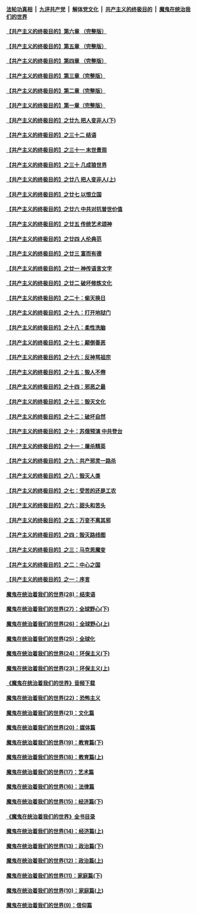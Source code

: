 ####  [法轮功真相](../../../../basic/blob/master/README.md?t=10161939) &nbsp;|&nbsp; [九评共产党](../../../../9ping.md/blob/master/README.md?t=10161939) &nbsp;|&nbsp; [解体党文化](../../../../jtdwh.md/blob/master/README.md?t=10161939)  &nbsp;|&nbsp; [共产主义的终极目的](../../../../gczydzjmd.md/blob/master/README.md?t=10161939) &nbsp;|&nbsp; [魔鬼在统治我们的世界](../../../../mgztzwmdsj.md/blob/master/README.md?t=10161939) 

#### [【共产主义的终极目的】第六章 （完整版）](../pages/nsc422/n11428913.md?t=10161939) 

#### [【共产主义的终极目的】第五章 （完整版）](../pages/nsc422/n11428912.md?t=10161939) 

#### [【共产主义的终极目的】第四章 （完整版）](../pages/nsc422/n11428907.md?t=10161939) 

#### [【共产主义的终极目的】第三章（完整版）](../pages/nsc422/n11428848.md?t=10161939) 

#### [【共产主义的终极目的】第二章（完整版）](../pages/nsc422/n11428831.md?t=10161939) 

#### [【共产主义的终极目的】第一章（完整版）](../pages/nsc422/n11417651.md?t=10161939) 

#### [【共产主义的终极目的】之廿九 把人变非人(下)](../pages/nsc422/n11344140.md?t=10161939) 

#### [【共产主义的终极目的】之三十二 结语](../pages/nsc422/n11360535.md?t=10161939) 

#### [【共产主义的终极目的】之三十一 末世景观](../pages/nsc422/n11351129.md?t=10161939) 

#### [【共产主义的终极目的】之三十 几成狼世界](../pages/nsc422/n11348280.md?t=10161939) 

#### [【共产主义的终极目的】之廿八 把人变非人(上)](../pages/nsc422/n11340492.md?t=10161939) 

#### [【共产主义的终极目的】之廿七 以恨立国](../pages/nsc422/n11336944.md?t=10161939) 

#### [【共产主义的终极目的】之廿六 中共对抗普世价值](../pages/nsc422/n11324785.md?t=10161939) 

#### [【共产主义的终极目的】之廿五 传统艺术颂神](../pages/nsc422/n11296396.md?t=10161939) 

#### [【共产主义的终极目的】之廿四 人伦典范](../pages/nsc422/n11296397.md?t=10161939) 

#### [【共产主义的终极目的】之廿三 富而有德](../pages/nsc422/n11283598.md?t=10161939) 

#### [【共产主义的终极目的】之廿一 神传语言文字](../pages/nsc422/n11263265.md?t=10161939) 

#### [【共产主义的终极目的】之廿二 破坏修炼文化](../pages/nsc422/n11245728.md?t=10161939) 

#### [【共产主义的终极目的】之二十：偷天换日](../pages/nsc422/n11238846.md?t=10161939) 

#### [【共产主义的终极目的】之十九：打开地狱门](../pages/nsc422/n11206376.md?t=10161939) 

#### [【共产主义的终极目的】之十八：柔性洗脑](../pages/nsc422/n11199994.md?t=10161939) 

#### [【共产主义的终极目的】之十七：颠倒善恶](../pages/nsc422/n11179782.md?t=10161939) 

#### [【共产主义的终极目的】之十六：反神骂祖宗](../pages/nsc422/n11166798.md?t=10161939) 

#### [【共产主义的终极目的】之十五：毁人不倦](../pages/nsc422/n11166792.md?t=10161939) 

#### [【共产主义的终极目的】之十四：邪恶之最](../pages/nsc422/n11150249.md?t=10161939) 

#### [【共产主义的终极目的】之十三：毁灭文化](../pages/nsc422/n11135227.md?t=10161939) 

#### [【共产主义的终极目的】之十二：破坏自然](../pages/nsc422/n11135214.md?t=10161939) 

#### [【共产主义的终极目的】之十：苏俄预演 中共登台](../pages/nsc422/n11118424.md?t=10161939) 

#### [【共产主义的终极目的】之十一：屠杀精英](../pages/nsc422/n11118442.md?t=10161939) 

#### [【共产主义的终极目的】之九：共产邪灵一路杀](../pages/nsc422/n11114139.md?t=10161939) 

#### [【共产主义的终极目的】之八：毁灭人类](../pages/nsc422/n11108503.md?t=10161939) 

#### [【共产主义的终极目的】之七：受苦的还是工农](../pages/nsc422/n11101809.md?t=10161939) 

#### [【共产主义的终极目的】之六：甜头和苦头](../pages/nsc422/n11096971.md?t=10161939) 

#### [【共产主义的终极目的】之五：万变不离其邪](../pages/nsc422/n11091285.md?t=10161939) 

#### [【共产主义的终极目的】之四：毁灭路线图](../pages/nsc422/n11086284.md?t=10161939) 

#### [【共产主义的终极目的】之三：马克思魔变](../pages/nsc422/n11061941.md?t=10161939) 

#### [【共产主义的终极目的】之二：中心之国](../pages/nsc422/n11047728.md?t=10161939) 

#### [【共产主义的终极目的】之一：序言](../pages/nsc422/n11086077.md?t=10161939) 

#### [魔鬼在统治着我们的世界(28)：结束语](../pages/nsc422/n10936246.md?t=10161939) 

#### [魔鬼在统治着我们的世界(27)：全球野心(下)](../pages/nsc422/n10928319.md?t=10161939) 

#### [魔鬼在统治着我们的世界(26)：全球野心(上)](../pages/nsc422/n10900318.md?t=10161939) 

#### [魔鬼在统治着我们的世界(25)：全球化](../pages/nsc422/n10788205.md?t=10161939) 

#### [魔鬼在统治着我们的世界(24)：环保主义(下)](../pages/nsc422/n10695307.md?t=10161939) 

#### [魔鬼在统治着我们的世界(23)：环保主义(上)](../pages/nsc422/n10688613.md?t=10161939) 

#### [《魔鬼在统治着我们的世界》音频下载](../pages/nsc422/n10635553.md?t=10161939) 

#### [魔鬼在统治着我们的世界(22)：恐怖主义](../pages/nsc422/n10614727.md?t=10161939) 

#### [魔鬼在统治着我们的世界(21)：文化篇](../pages/nsc422/n10597706.md?t=10161939) 

#### [魔鬼在统治着我们的世界(20)：媒体篇](../pages/nsc422/n10586579.md?t=10161939) 

#### [魔鬼在统治着我们的世界(19)：教育篇(下)](../pages/nsc422/n10564808.md?t=10161939) 

#### [魔鬼在统治着我们的世界(18)：教育篇(上)](../pages/nsc422/n10526970.md?t=10161939) 

#### [魔鬼在统治着我们的世界(17)：艺术篇](../pages/nsc422/n10499093.md?t=10161939) 

#### [魔鬼在统治着我们的世界(16)：法律篇](../pages/nsc422/n10485969.md?t=10161939) 

#### [魔鬼在统治着我们的世界(15)：经济篇(下)](../pages/nsc422/n10469975.md?t=10161939) 

#### [《魔鬼在统治着我们的世界》全书目录](../pages/nsc422/n10464261.md?t=10161939) 

#### [魔鬼在统治着我们的世界(14)：经济篇(上)](../pages/nsc422/n10457370.md?t=10161939) 

#### [魔鬼在统治着我们的世界(13)：政治篇(下)](../pages/nsc422/n10448270.md?t=10161939) 

#### [魔鬼在统治着我们的世界(12)：政治篇(上)](../pages/nsc422/n10444576.md?t=10161939) 

#### [魔鬼在统治着我们的世界(11)：家庭篇(下)](../pages/nsc422/n10440961.md?t=10161939) 

#### [魔鬼在统治着我们的世界(10)：家庭篇(上)](../pages/nsc422/n10435448.md?t=10161939) 

#### [魔鬼在统治着我们的世界(9)：信仰篇](../pages/nsc422/n10432159.md?t=10161939) 


